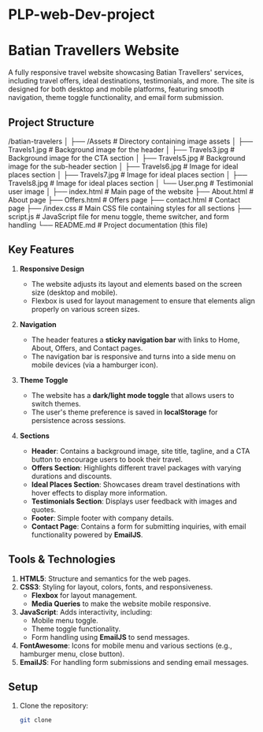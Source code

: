 # PLP-web-Dev-project

# Batian Travellers Website

A fully responsive travel website showcasing Batian Travellers' services, including travel offers, ideal destinations, testimonials, and more. The site is designed for both desktop and mobile platforms, featuring smooth navigation, theme toggle functionality, and email form submission.

## Project Structure
/batian-travelers
│
├── /Assets # Directory containing image assets
│ ├── Travels1.jpg # Background image for the header
│ ├── Travels3.jpg # Background image for the CTA section
│ ├── Travels5.jpg # Background image for the sub-header section
│ ├── Travels6.jpg # Image for ideal places section
│ ├── Travels7.jpg # Image for ideal places section
│ ├── Travels8.jpg # Image for ideal places section
│ └── User.png # Testimonial user image
│
├── index.html # Main page of the website
├── About.html # About page
├── Offers.html # Offers page
├── contact.html # Contact page
├── /index.css # Main CSS file containing styles for all sections
├── script.js # JavaScript file for menu toggle, theme switcher, and form handling
└── README.md # Project documentation (this file)

## Key Features

1. **Responsive Design**
   - The website adjusts its layout and elements based on the screen size (desktop and mobile).
   - Flexbox is used for layout management to ensure that elements align properly on various screen sizes.

2. **Navigation**
   - The header features a **sticky navigation bar** with links to Home, About, Offers, and Contact pages.
   - The navigation bar is responsive and turns into a side menu on mobile devices (via a hamburger icon).

3. **Theme Toggle**
   - The website has a **dark/light mode toggle** that allows users to switch themes.
   - The user's theme preference is saved in **localStorage** for persistence across sessions.

4. **Sections**
   - **Header**: Contains a background image, site title, tagline, and a CTA button to encourage users to book their travel.
   - **Offers Section**: Highlights different travel packages with varying durations and discounts.
   - **Ideal Places Section**: Showcases dream travel destinations with hover effects to display more information.
   - **Testimonials Section**: Displays user feedback with images and quotes.
   - **Footer**: Simple footer with company details.
   - **Contact Page**: Contains a form for submitting inquiries, with email functionality powered by **EmailJS**.

## Tools & Technologies

1. **HTML5**: Structure and semantics for the web pages.
2. **CSS3**: Styling for layout, colors, fonts, and responsiveness.
   - **Flexbox** for layout management.
   - **Media Queries** to make the website mobile responsive.
3. **JavaScript**: Adds interactivity, including:
   - Mobile menu toggle.
   - Theme toggle functionality.
   - Form handling using **EmailJS** to send messages.
4. **FontAwesome**: Icons for mobile menu and various sections (e.g., hamburger menu, close button).
5. **EmailJS**: For handling form submissions and sending email messages.


## Setup

1. Clone the repository:
   ```bash
   git clone 

   